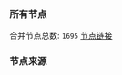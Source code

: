 ### 所有节点
合并节点总数: `1695`
[节点链接](https://raw.githubusercontent.com/rzhy1/11/master/sub/sub_merge_base64.txt)

### 节点来源
